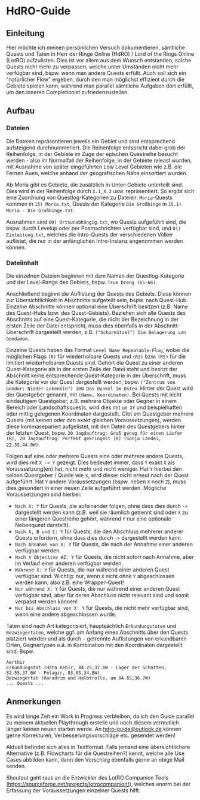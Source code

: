# HdRO-Guide

## Einleitung

Hier möchte ich meinen persönlichen Versuch dokumentieren, sämtliche Quests und Taten in Herr der Ringe Online (HdRO) / Lord of the Rings Online (LotRO) aufzulisten. Dies ist vor allem aus dem Wunsch entstanden, solche Quests nicht mehr zu verpassen, welche unter Umständen nicht mehr verfügbar sind, bspw. wenn man andere Quests erfüllt. Auch soll sich ein "natürlicher Flow" ergeben, durch den man möglichst effizient durch die Gebiete spielen kann, während man parallel sämtliche Aufgaben dort erfüllt, um den inneren Completionist zufriedenzustellen.

## Aufbau

### Dateien

Die Dateien repräsentieren jeweils ein Gebiet und sind entsprechend aufsteigend durchnummeriert. Die Reihenfolge entspricht dabei grob der Reihenfolge, in der Gebiete im Zuge der epischen Questreihe besucht werden - also im Normalfall der Reihenfolge, in der Gebiete releast wurden, mit Ausnahme von später eingeführten Low Level Gebieten wie z.B. die Fernen Auen, welche anhand der geografischen Nähe einsortiert wurden. 

Ab Moria gibt es Gebiete, die zusätzlich in Unter-Gebiete unterteilt sind. Dies wird in der Reihenfolge durch ```X.1```, ```X.2``` usw. repräsentiert. So ergibt sich eine Zuordnung von Questlog-Kategorien zu Dateien: ```Moria```-Quests kommen in ```15) Moria.txt```, Quests der Kategorie ```Die Großbinge``` in ```15.1) Moria - Die Großbinge.txt```.

Ausnahmen sind ```00) Ortsunabhängig.txt```, wo Quests aufgeführt sind, die bspw. durch Levelup oder per Postnachrichten verfügbar sind, und ```01) Einleitung.txt```, welches die Intro-Quests der verschiedenen Völker auflistet, die nur in der anfänglichen Intro-Instanz angenommen werden können.

### Dateiinhalt

Die einzelnen Dateien beginnen mit dem Namen der Questlog-Kategorie und der Level-Range des Gebiets, bspw. ```Trum Dreng (65-66)```. 

Anschließend beginnt die Auflistung der Quests des Gebiets. Diese können zur Übersichtlichkeit in Abschnitte aufgeteilt sein, bspw. nach Quest-Hub. Einzelne Abschnitte können optional eine Überschrift besitzen (z.B. Name des Quest-Hubs bzw. des Quest-Gebiets). Beziehen sich alle Quests des Abschnitts auf eine Quest-Kategorie, die nicht der Bezeichnung in der ersten Zeile der Datei entspricht, muss dies ebenfalls in der Abschnitt-Überschrift dargestellt werden, z.B. ```("Scharmützel") Die Belagerung von Gondamon```.

Einzelne Quests haben das Format ```Level Name Repeatable-Flag```, wobei die möglichen Flags ```(R)``` für wiederholbare Quests und ```(R3)``` bzw. ```(R5)``` für die limitiert wiederholbaren Quests sind. Gehört die Quest zu einer anderen Quest-Kategorie als in der ersten Zeile der Datei steht und besitzt der Abschnitt keine entsprechende Quest-Kategorie in der Überschrift, muss die Kategorie vor der Quest dargestellt werden, bspw. ```("Zentrum von Gondor: Nieder-Lebennin") 100 Das Dunkel im Osten```. Hinter der Quest wird der Questgeber genannt, mit ```(Name, Koordinaten)```. Bei Quests mit nicht eindeutigem Questgeber, z.B. mehrere Objekte oder Gegner in einem Bereich oder Landschaftsquests, wird dies mit ```um XY``` und beispielhaften oder mittig gelegenen Koordinaten dargestellt. Gibt ein Questgeber mehrere Quests (mit keinen oder den exakt gleichen Voraussetzungen), werden diese kommasepariert aufgelistet, mit den Daten des Questgebers hinter der letzten Quest, bspw. ```20 Jagdauftrag: Groß genug für einen Läufer (R), 20 Jagdauftrag: Perfekt gekringelt (R) (Sonja Landei, 22.3S,44.0W)```.

Folgen auf eine oder mehrere Quests eine oder mehrere andere Quests, wird dies mit ```X -> Y``` gezeigt. Dies bedeutet immer, dass ```Y``` exakt ```X``` als Voraussetzung(en) hat, nicht mehr und nicht weniger. Hat ```Y``` hierbei den selben Questgeber / Quelle wie ```X```, wird dieser nicht erneut nach der Quest aufgeführt. Hat ```Y``` andere Voraussetzungen (bspw. neben ```X``` noch ```Z```), muss dies gesondert in einer neuen Zeile aufgeführt werden.
Mögliche Voraussetzungen sind hierbei:
- ```Nach X: Y``` für Quests, die aufeinander folgen, ohne dass dies durch ```->``` dargestellt werden kann (z.B. weil sie räumlich getrennt sind oder ```X``` zu einer längeren Questreihe gehört, während ```Y``` nur eine optionale Nebenquest darstellt).
- ```Nach A, B und C: Y``` für Quests, die den Abschluss mehrerer anderer Quests erfordern, ohne dass dies durch ```->``` dargestellt werden kann.
- ```Nach Annahme von X: Y``` für Quests, die nach der Annahme einer anderen verfügbar werden.
- ```Nach X Objective #Z: Y``` für Quests, die nicht sofort nach Annahme, aber im Verlauf einer anderen verfügbar werden.
- ```Während X: Y``` für Quests, die nur während einer anderen Quest verfügbar sind. Wichtig: nur, wenn ```X``` nicht ohne ```Y``` abgeschlossen werden kann, also z.B. eine Wrapper-Quest!
- ```Nur während X: Y``` für Quests, die nur während einer anderen Quest verfügbar sind, aber für deren Abschluss nicht relevant sind und somit verpasst werden können!
- ```Nur bis Abschluss von X: Y``` für Quests, die nicht mehr verfügbar sind, wenn eine andere abgeschlossen wurde.

Taten sind nach Art kategorisiert, hauptsächlich ```Erkundungstaten``` und ```Bezwingertaten```, welche ggf. am Anfang eines Abschnitts über den Quests platziert werden und als durch ```-``` getrennte Auflistungen von erkundbaren Orten, Gegnertypen o.ä. in Kombination mit den Koordinaten dargestellt sind.
Bspw.
```
Aerthir
Erkundungstat (Hata Kebir, 84.2S,37.6W - Lager der Schatten, 82.5S,37.6W - Pelagir, 83.0S,34.8W)
Bezwingertat (Haradrim und Halbtrolle, um 84.6S,36.7W)
... Quests ...
```

## Anmerkungen

Es wird lange Zeit ein Work in Progress verbleiben, da ich den Guide parallel zu meinem aktuellen Playthrough erstelle und nach diesem vermutlich länger keinen neuen starten werde. An hdro-guide@outlook.de können gerne Korrekturen, Verbesserungsvorschläge etc. gesendet werden!

Aktuell befindet sich alles in Textformat. Falls jemand eine übersichtlichere Alternative (z.B. Flowcharts für die Questreihen?) kennt, welche alle Use Cases abbilden kann, dann den Vorschlag ebenfalls gerne an obige Mail senden.

Shoutout geht raus an die Entwickler des LotRO Companion Tools (https://sourceforge.net/projects/lotrocompanion/), welches enorm bei der Erfassung der Voraussetzungen einzelner Quests hilft.
